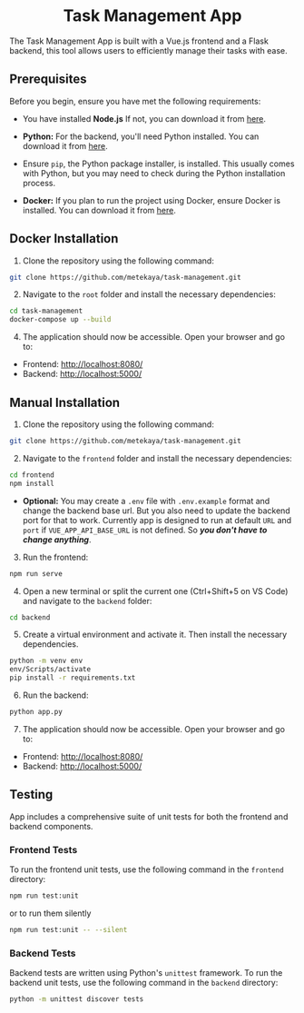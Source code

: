 <h1 align="center">
    Task Management App
</h1>
The Task Management App is built with a Vue.js frontend and a Flask backend, this tool allows users to efficiently manage their tasks with ease.

## Prerequisites

Before you begin, ensure you have met the following requirements:

- You have installed **Node.js** If not, you can download it from [here](https://nodejs.org/).
- **Python:** For the backend, you'll need Python installed. You can download it from [here](https://www.python.org/).
- Ensure `pip`, the Python package installer, is installed. This usually comes with Python, but you may need to check during the Python installation process.

- **Docker:** If you plan to run the project using Docker, ensure Docker is installed. You can download it from [here](https://www.docker.com/products/docker-desktop/).

## Docker Installation

1. Clone the repository using the following command:

```bash
git clone https://github.com/metekaya/task-management.git
```

2. Navigate to the `root` folder and install the necessary dependencies:

```bash
cd task-management
docker-compose up --build
```

4. The application should now be accessible. Open your browser and go to:

- Frontend: [http://localhost:8080/](http://localhost:8080/)
- Backend: [http://localhost:5000/](http://localhost:5000/)

## Manual Installation

1. Clone the repository using the following command:

```bash
git clone https://github.com/metekaya/task-management.git
```

2. Navigate to the `frontend` folder and install the necessary dependencies:

```bash
cd frontend
npm install
```

- **Optional:** You may create a `.env` file with `.env.example` format and change the backend base url. But you also need to update the backend port for that to work. Currently app is designed to run at default `URL` and `port` if `VUE_APP_API_BASE_URL` is not defined. So **_you don't have to change anything_**.

3. Run the frontend:

```bash
npm run serve
```

4. Open a new terminal or split the current one (Ctrl+Shift+5 on VS Code) and navigate to the `backend` folder:

```bash
cd backend
```

5. Create a virtual environment and activate it. Then install the necessary dependencies.

```bash
python -m venv env
env/Scripts/activate
pip install -r requirements.txt
```

6. Run the backend:

```bash
python app.py
```

7. The application should now be accessible. Open your browser and go to:

- Frontend: [http://localhost:8080/](http://localhost:8080/)
- Backend: [http://localhost:5000/](http://localhost:5000/)

## Testing

App includes a comprehensive suite of unit tests for both the frontend and backend components.

### Frontend Tests

To run the frontend unit tests, use the following command in the `frontend` directory:

```bash
npm run test:unit
```

or to run them silently

```bash
npm run test:unit -- --silent
```

### Backend Tests

Backend tests are written using Python's `unittest` framework. To run the backend unit tests, use the following command in the `backend` directory:

```bash
python -m unittest discover tests
```
